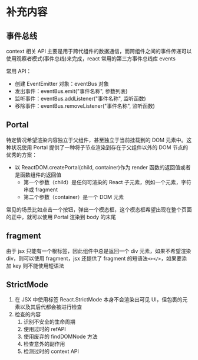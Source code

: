 # 补充内容

## 事件总线

context 相关 API 主要是用于跨代组件的数据通信，而跨组件之间的事件传递可以使用观察者模式(事件总线)来完成，react 常用的第三方事件总线库 events

常用 API：

- 创建 EventEmitter 对象：eventBus 对象
- 发出事件：eventBus.emit("事件名称", 参数列表)
- 监听事件：eventBus.addListener("事件名称", 监听函数)
- 移除事件：eventBus.removeListener("事件名称", 监听函数)

## Portal

特定情况希望渲染内容独立于父组件，甚至独立于当前挂载到的 DOM 元素中。这种状况使用 Portal 提供了一种将子节点渲染到存在于父组件以外的 DOM 节点的优秀的方案：

- 以 ReactDOM.createPortal(child, container)作为 render 函数的返回值或者是函数组件的返回值
  - 第一个参数（child）是任何可渲染的 React 子元素，例如一个元素，字符串或 fragment
  - 第二个参数（container）是一个 DOM 元素

常见的场景比如点击一个按钮，弹出一个模态框，这个模态框希望出现在整个页面的正中，就可以使用 Portal 渲染到 body 的末尾

## fragment

由于 jsx 只能有一个根标签，因此组件中总是返回一个 div 元素，如果不希望渲染 div，则可以使用 fragment，jsx 还提供了 fragment 的短语法`<></>`，如果要添加 key 则不能使用短语法

## StrictMode

1. 在 JSX 中使用标签 React.StrictMode 本身不会渲染出可见 UI，但包裹的元素以及其后代都会被进行检查
2. 检查的内容
   1. 识别不安全的生命周期
   2. 使用过时的 refAPI
   3. 使用废弃的 findDOMNode 方法
   4. 检查意外的副作用
   5. 检测过时的 context API
